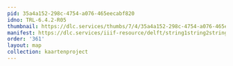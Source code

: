 ```yaml
---
pid: 35a4a152-298c-4754-a076-465eecabf820
idno: TRL-6.4.2-R05
thumbnail: https://dlc.services/thumbs/7/4/35a4a152-298c-4754-a076-465eecabf820/full/400,339/0/default.jpg
manifest: https://dlc.services/iiif-resource/delft/string1string2string3/kaartenproject-2007/TRL-6.4.2-R05
order: '361'
layout: map
collection: kaartenproject
---
```

